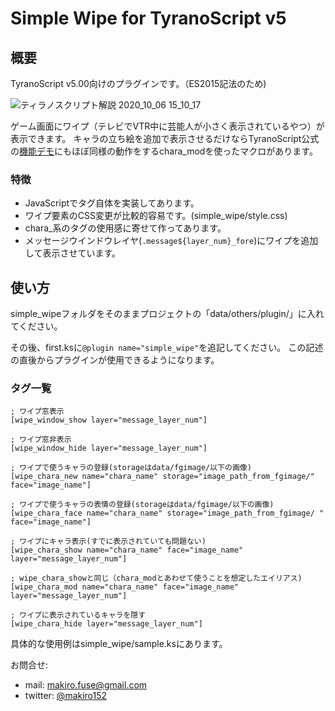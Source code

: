 # Simple Wipe for TyranoScript v5

## 概要

TyranoScript v5.00向けのプラグインです。（ES2015記法のため)

![ティラノスクリプト解説 2020_10_06 15_10_17](https://user-images.githubusercontent.com/47486806/95165447-f2a98300-07e6-11eb-90f8-eafabc3213f0.png)

ゲーム画面にワイプ（テレビでVTR中に芸能人が小さく表示されているやつ）が表示できます。
キャラの立ち絵を追加で表示させるだけならTyranoScript公式の[機能デモ](https://tyrano.jp/sample2/code/siryou/21#demo)にもほぼ同様の動作をするchara_modを使ったマクロがあります。

### 特徴

- JavaScriptでタグ自体を実装してあります。
- ワイプ要素のCSS変更が比較的容易です。(simple_wipe/style.css)
- chara\_系のタグの使用感に寄せて作ってあります。
- メッセージウインドウレイヤ(`.message${layer_num}_fore`)にワイプを追加して表示させています。

## 使い方

simple_wipeフォルダをそのままプロジェクトの「data/others/plugin/」に入れてください。

その後、first.ksに`@plugin name="simple_wipe"`を追記してください。
この記述の直後からプラグインが使用できるようになります。

### タグ一覧

```
; ワイプ窓表示
[wipe_window_show layer="message_layer_num"]

; ワイプ窓非表示
[wipe_window_hide layer="message_layer_num"]

; ワイプで使うキャラの登録(storageはdata/fgimage/以下の画像)
[wipe_chara_new name="chara_name" storage="image_path_from_fgimage/" face="image_name"]

; ワイプで使うキャラの表情の登録(storageはdata/fgimage/以下の画像)
[wipe_chara_face name="chara_name" storage="image_path_from_fgimage/ " face="image_name"]

; ワイプにキャラ表示(すでに表示されていても問題ない)
[wipe_chara_show name="chara_name" face="image_name" layer="message_layer_num"]

; wipe_chara_showと同じ（chara_modとあわせて使うことを想定したエイリアス)
[wipe_chara_mod name="chara_name" face="image_name" layer="message_layer_num"]

; ワイプに表示されているキャラを隠す
[wipe_chara_hide layer="message_layer_num"]
```

具体的な使用例はsimple_wipe/sample.ksにあります。


お問合せ: 
- mail: makiro.fuse@gmail.com
- twitter: [@makiro152](https://twitter.com/makiro152)

